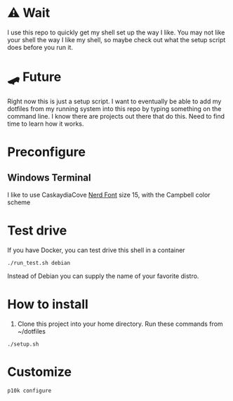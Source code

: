 # ⚠ Wait
I use this repo to quickly get my shell set up the way I like. You may not like your shell the way I like my shell, so maybe check out what the setup script does before you run it.

# 🛹 Future
Right now this is just a setup script. I want to eventually be able to add my dotfiles from my running system into this repo by typing something on the command line. I know there are projects out there that do this. Need to find time to learn how it works.

# Preconfigure
## Windows Terminal
I like to use CaskaydiaCove [Nerd Font](https://www.nerdfonts.com/) size 15, with the Campbell color scheme

# Test drive
If you have Docker, you can test drive this shell in a container
```shell
./run_test.sh debian
```
Instead of Debian you can supply the name of your favorite distro.

# How to install
1. Clone this project into your home directory. Run these commands from ~/dotfiles
```shell
./setup.sh
```

# Customize
```shell
p10k configure
```
